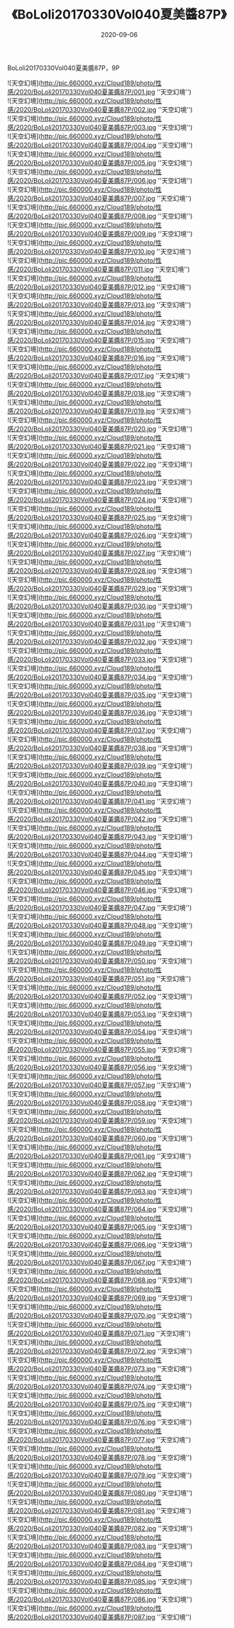 ﻿---
layout: post
title:  《BoLoli20170330Vol040夏美醬87P》
date:   2020-09-06
img: http://pic.660000.xyz/Cloud189/photo/性感/2020/BoLoli20170330Vol040夏美醬87P/000.jpg
categories: [美女, 性感, 泳衣]
---

BoLoli20170330Vol040夏美醬87P，9P



![天空幻境](http://pic.660000.xyz/Cloud189/photo/性感/2020/BoLoli20170330Vol040夏美醬87P/001.jpg ''天空幻境'') <br>
![天空幻境](http://pic.660000.xyz/Cloud189/photo/性感/2020/BoLoli20170330Vol040夏美醬87P/002.jpg ''天空幻境'') <br>
![天空幻境](http://pic.660000.xyz/Cloud189/photo/性感/2020/BoLoli20170330Vol040夏美醬87P/003.jpg ''天空幻境'') <br>
![天空幻境](http://pic.660000.xyz/Cloud189/photo/性感/2020/BoLoli20170330Vol040夏美醬87P/004.jpg ''天空幻境'') <br>
![天空幻境](http://pic.660000.xyz/Cloud189/photo/性感/2020/BoLoli20170330Vol040夏美醬87P/005.jpg ''天空幻境'') <br>
![天空幻境](http://pic.660000.xyz/Cloud189/photo/性感/2020/BoLoli20170330Vol040夏美醬87P/006.jpg ''天空幻境'') <br>
![天空幻境](http://pic.660000.xyz/Cloud189/photo/性感/2020/BoLoli20170330Vol040夏美醬87P/007.jpg ''天空幻境'') <br>
![天空幻境](http://pic.660000.xyz/Cloud189/photo/性感/2020/BoLoli20170330Vol040夏美醬87P/008.jpg ''天空幻境'') <br>
![天空幻境](http://pic.660000.xyz/Cloud189/photo/性感/2020/BoLoli20170330Vol040夏美醬87P/009.jpg ''天空幻境'') <br>
![天空幻境](http://pic.660000.xyz/Cloud189/photo/性感/2020/BoLoli20170330Vol040夏美醬87P/010.jpg ''天空幻境'') <br>
![天空幻境](http://pic.660000.xyz/Cloud189/photo/性感/2020/BoLoli20170330Vol040夏美醬87P/011.jpg ''天空幻境'') <br>
![天空幻境](http://pic.660000.xyz/Cloud189/photo/性感/2020/BoLoli20170330Vol040夏美醬87P/012.jpg ''天空幻境'') <br>
![天空幻境](http://pic.660000.xyz/Cloud189/photo/性感/2020/BoLoli20170330Vol040夏美醬87P/013.jpg ''天空幻境'') <br>
![天空幻境](http://pic.660000.xyz/Cloud189/photo/性感/2020/BoLoli20170330Vol040夏美醬87P/014.jpg ''天空幻境'') <br>
![天空幻境](http://pic.660000.xyz/Cloud189/photo/性感/2020/BoLoli20170330Vol040夏美醬87P/015.jpg ''天空幻境'') <br>
![天空幻境](http://pic.660000.xyz/Cloud189/photo/性感/2020/BoLoli20170330Vol040夏美醬87P/016.jpg ''天空幻境'') <br>
![天空幻境](http://pic.660000.xyz/Cloud189/photo/性感/2020/BoLoli20170330Vol040夏美醬87P/017.jpg ''天空幻境'') <br>
![天空幻境](http://pic.660000.xyz/Cloud189/photo/性感/2020/BoLoli20170330Vol040夏美醬87P/018.jpg ''天空幻境'') <br>
![天空幻境](http://pic.660000.xyz/Cloud189/photo/性感/2020/BoLoli20170330Vol040夏美醬87P/019.jpg ''天空幻境'') <br>
![天空幻境](http://pic.660000.xyz/Cloud189/photo/性感/2020/BoLoli20170330Vol040夏美醬87P/020.jpg ''天空幻境'') <br>
![天空幻境](http://pic.660000.xyz/Cloud189/photo/性感/2020/BoLoli20170330Vol040夏美醬87P/021.jpg ''天空幻境'') <br>
![天空幻境](http://pic.660000.xyz/Cloud189/photo/性感/2020/BoLoli20170330Vol040夏美醬87P/022.jpg ''天空幻境'') <br>
![天空幻境](http://pic.660000.xyz/Cloud189/photo/性感/2020/BoLoli20170330Vol040夏美醬87P/023.jpg ''天空幻境'') <br>
![天空幻境](http://pic.660000.xyz/Cloud189/photo/性感/2020/BoLoli20170330Vol040夏美醬87P/024.jpg ''天空幻境'') <br>
![天空幻境](http://pic.660000.xyz/Cloud189/photo/性感/2020/BoLoli20170330Vol040夏美醬87P/025.jpg ''天空幻境'') <br>
![天空幻境](http://pic.660000.xyz/Cloud189/photo/性感/2020/BoLoli20170330Vol040夏美醬87P/026.jpg ''天空幻境'') <br>
![天空幻境](http://pic.660000.xyz/Cloud189/photo/性感/2020/BoLoli20170330Vol040夏美醬87P/027.jpg ''天空幻境'') <br>
![天空幻境](http://pic.660000.xyz/Cloud189/photo/性感/2020/BoLoli20170330Vol040夏美醬87P/028.jpg ''天空幻境'') <br>
![天空幻境](http://pic.660000.xyz/Cloud189/photo/性感/2020/BoLoli20170330Vol040夏美醬87P/029.jpg ''天空幻境'') <br>
![天空幻境](http://pic.660000.xyz/Cloud189/photo/性感/2020/BoLoli20170330Vol040夏美醬87P/030.jpg ''天空幻境'') <br>
![天空幻境](http://pic.660000.xyz/Cloud189/photo/性感/2020/BoLoli20170330Vol040夏美醬87P/031.jpg ''天空幻境'') <br>
![天空幻境](http://pic.660000.xyz/Cloud189/photo/性感/2020/BoLoli20170330Vol040夏美醬87P/032.jpg ''天空幻境'') <br>
![天空幻境](http://pic.660000.xyz/Cloud189/photo/性感/2020/BoLoli20170330Vol040夏美醬87P/033.jpg ''天空幻境'') <br>
![天空幻境](http://pic.660000.xyz/Cloud189/photo/性感/2020/BoLoli20170330Vol040夏美醬87P/034.jpg ''天空幻境'') <br>
![天空幻境](http://pic.660000.xyz/Cloud189/photo/性感/2020/BoLoli20170330Vol040夏美醬87P/035.jpg ''天空幻境'') <br>
![天空幻境](http://pic.660000.xyz/Cloud189/photo/性感/2020/BoLoli20170330Vol040夏美醬87P/036.jpg ''天空幻境'') <br>
![天空幻境](http://pic.660000.xyz/Cloud189/photo/性感/2020/BoLoli20170330Vol040夏美醬87P/037.jpg ''天空幻境'') <br>
![天空幻境](http://pic.660000.xyz/Cloud189/photo/性感/2020/BoLoli20170330Vol040夏美醬87P/038.jpg ''天空幻境'') <br>
![天空幻境](http://pic.660000.xyz/Cloud189/photo/性感/2020/BoLoli20170330Vol040夏美醬87P/039.jpg ''天空幻境'') <br>
![天空幻境](http://pic.660000.xyz/Cloud189/photo/性感/2020/BoLoli20170330Vol040夏美醬87P/040.jpg ''天空幻境'') <br>
![天空幻境](http://pic.660000.xyz/Cloud189/photo/性感/2020/BoLoli20170330Vol040夏美醬87P/041.jpg ''天空幻境'') <br>
![天空幻境](http://pic.660000.xyz/Cloud189/photo/性感/2020/BoLoli20170330Vol040夏美醬87P/042.jpg ''天空幻境'') <br>
![天空幻境](http://pic.660000.xyz/Cloud189/photo/性感/2020/BoLoli20170330Vol040夏美醬87P/043.jpg ''天空幻境'') <br>
![天空幻境](http://pic.660000.xyz/Cloud189/photo/性感/2020/BoLoli20170330Vol040夏美醬87P/044.jpg ''天空幻境'') <br>
![天空幻境](http://pic.660000.xyz/Cloud189/photo/性感/2020/BoLoli20170330Vol040夏美醬87P/045.jpg ''天空幻境'') <br>
![天空幻境](http://pic.660000.xyz/Cloud189/photo/性感/2020/BoLoli20170330Vol040夏美醬87P/046.jpg ''天空幻境'') <br>
![天空幻境](http://pic.660000.xyz/Cloud189/photo/性感/2020/BoLoli20170330Vol040夏美醬87P/047.jpg ''天空幻境'') <br>
![天空幻境](http://pic.660000.xyz/Cloud189/photo/性感/2020/BoLoli20170330Vol040夏美醬87P/048.jpg ''天空幻境'') <br>
![天空幻境](http://pic.660000.xyz/Cloud189/photo/性感/2020/BoLoli20170330Vol040夏美醬87P/049.jpg ''天空幻境'') <br>
![天空幻境](http://pic.660000.xyz/Cloud189/photo/性感/2020/BoLoli20170330Vol040夏美醬87P/050.jpg ''天空幻境'') <br>
![天空幻境](http://pic.660000.xyz/Cloud189/photo/性感/2020/BoLoli20170330Vol040夏美醬87P/051.jpg ''天空幻境'') <br>
![天空幻境](http://pic.660000.xyz/Cloud189/photo/性感/2020/BoLoli20170330Vol040夏美醬87P/052.jpg ''天空幻境'') <br>
![天空幻境](http://pic.660000.xyz/Cloud189/photo/性感/2020/BoLoli20170330Vol040夏美醬87P/053.jpg ''天空幻境'') <br>
![天空幻境](http://pic.660000.xyz/Cloud189/photo/性感/2020/BoLoli20170330Vol040夏美醬87P/054.jpg ''天空幻境'') <br>
![天空幻境](http://pic.660000.xyz/Cloud189/photo/性感/2020/BoLoli20170330Vol040夏美醬87P/055.jpg ''天空幻境'') <br>
![天空幻境](http://pic.660000.xyz/Cloud189/photo/性感/2020/BoLoli20170330Vol040夏美醬87P/056.jpg ''天空幻境'') <br>
![天空幻境](http://pic.660000.xyz/Cloud189/photo/性感/2020/BoLoli20170330Vol040夏美醬87P/057.jpg ''天空幻境'') <br>
![天空幻境](http://pic.660000.xyz/Cloud189/photo/性感/2020/BoLoli20170330Vol040夏美醬87P/058.jpg ''天空幻境'') <br>
![天空幻境](http://pic.660000.xyz/Cloud189/photo/性感/2020/BoLoli20170330Vol040夏美醬87P/059.jpg ''天空幻境'') <br>
![天空幻境](http://pic.660000.xyz/Cloud189/photo/性感/2020/BoLoli20170330Vol040夏美醬87P/060.jpg ''天空幻境'') <br>
![天空幻境](http://pic.660000.xyz/Cloud189/photo/性感/2020/BoLoli20170330Vol040夏美醬87P/061.jpg ''天空幻境'') <br>
![天空幻境](http://pic.660000.xyz/Cloud189/photo/性感/2020/BoLoli20170330Vol040夏美醬87P/062.jpg ''天空幻境'') <br>
![天空幻境](http://pic.660000.xyz/Cloud189/photo/性感/2020/BoLoli20170330Vol040夏美醬87P/063.jpg ''天空幻境'') <br>
![天空幻境](http://pic.660000.xyz/Cloud189/photo/性感/2020/BoLoli20170330Vol040夏美醬87P/064.jpg ''天空幻境'') <br>
![天空幻境](http://pic.660000.xyz/Cloud189/photo/性感/2020/BoLoli20170330Vol040夏美醬87P/065.jpg ''天空幻境'') <br>
![天空幻境](http://pic.660000.xyz/Cloud189/photo/性感/2020/BoLoli20170330Vol040夏美醬87P/066.jpg ''天空幻境'') <br>
![天空幻境](http://pic.660000.xyz/Cloud189/photo/性感/2020/BoLoli20170330Vol040夏美醬87P/067.jpg ''天空幻境'') <br>
![天空幻境](http://pic.660000.xyz/Cloud189/photo/性感/2020/BoLoli20170330Vol040夏美醬87P/068.jpg ''天空幻境'') <br>
![天空幻境](http://pic.660000.xyz/Cloud189/photo/性感/2020/BoLoli20170330Vol040夏美醬87P/069.jpg ''天空幻境'') <br>
![天空幻境](http://pic.660000.xyz/Cloud189/photo/性感/2020/BoLoli20170330Vol040夏美醬87P/070.jpg ''天空幻境'') <br>
![天空幻境](http://pic.660000.xyz/Cloud189/photo/性感/2020/BoLoli20170330Vol040夏美醬87P/071.jpg ''天空幻境'') <br>
![天空幻境](http://pic.660000.xyz/Cloud189/photo/性感/2020/BoLoli20170330Vol040夏美醬87P/072.jpg ''天空幻境'') <br>
![天空幻境](http://pic.660000.xyz/Cloud189/photo/性感/2020/BoLoli20170330Vol040夏美醬87P/073.jpg ''天空幻境'') <br>
![天空幻境](http://pic.660000.xyz/Cloud189/photo/性感/2020/BoLoli20170330Vol040夏美醬87P/074.jpg ''天空幻境'') <br>
![天空幻境](http://pic.660000.xyz/Cloud189/photo/性感/2020/BoLoli20170330Vol040夏美醬87P/075.jpg ''天空幻境'') <br>
![天空幻境](http://pic.660000.xyz/Cloud189/photo/性感/2020/BoLoli20170330Vol040夏美醬87P/076.jpg ''天空幻境'') <br>
![天空幻境](http://pic.660000.xyz/Cloud189/photo/性感/2020/BoLoli20170330Vol040夏美醬87P/077.jpg ''天空幻境'') <br>
![天空幻境](http://pic.660000.xyz/Cloud189/photo/性感/2020/BoLoli20170330Vol040夏美醬87P/078.jpg ''天空幻境'') <br>
![天空幻境](http://pic.660000.xyz/Cloud189/photo/性感/2020/BoLoli20170330Vol040夏美醬87P/079.jpg ''天空幻境'') <br>
![天空幻境](http://pic.660000.xyz/Cloud189/photo/性感/2020/BoLoli20170330Vol040夏美醬87P/080.jpg ''天空幻境'') <br>
![天空幻境](http://pic.660000.xyz/Cloud189/photo/性感/2020/BoLoli20170330Vol040夏美醬87P/081.jpg ''天空幻境'') <br>
![天空幻境](http://pic.660000.xyz/Cloud189/photo/性感/2020/BoLoli20170330Vol040夏美醬87P/082.jpg ''天空幻境'') <br>
![天空幻境](http://pic.660000.xyz/Cloud189/photo/性感/2020/BoLoli20170330Vol040夏美醬87P/083.jpg ''天空幻境'') <br>
![天空幻境](http://pic.660000.xyz/Cloud189/photo/性感/2020/BoLoli20170330Vol040夏美醬87P/084.jpg ''天空幻境'') <br>
![天空幻境](http://pic.660000.xyz/Cloud189/photo/性感/2020/BoLoli20170330Vol040夏美醬87P/085.jpg ''天空幻境'') <br>
![天空幻境](http://pic.660000.xyz/Cloud189/photo/性感/2020/BoLoli20170330Vol040夏美醬87P/086.jpg ''天空幻境'') <br>
![天空幻境](http://pic.660000.xyz/Cloud189/photo/性感/2020/BoLoli20170330Vol040夏美醬87P/087.jpg ''天空幻境'') <br>